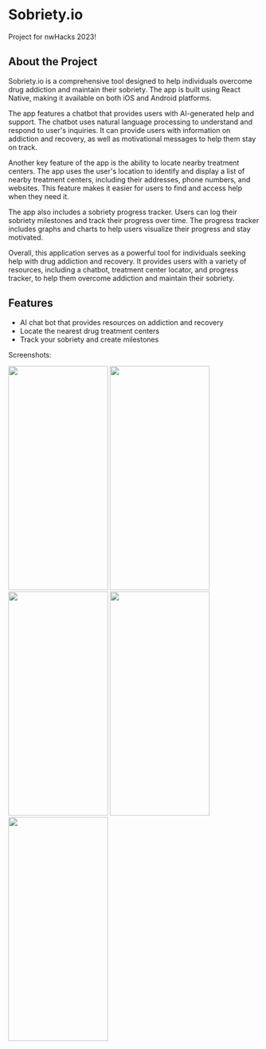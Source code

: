 # Sobriety.io
Project for nwHacks 2023!

## About the Project
Sobriety.io is a comprehensive tool designed to help individuals overcome drug addiction and maintain their sobriety. The app is built using React Native, making it available on both iOS and Android platforms.

The app features a chatbot that provides users with AI-generated help and support. The chatbot uses natural language processing to understand and respond to user's inquiries. It can provide users with information on addiction and recovery, as well as motivational messages to help them stay on track.

Another key feature of the app is the ability to locate nearby treatment centers. The app uses the user's location to identify and display a list of nearby treatment centers, including their addresses, phone numbers, and websites. This feature makes it easier for users to find and access help when they need it.

The app also includes a sobriety progress tracker. Users can log their sobriety milestones and track their progress over time. The progress tracker includes graphs and charts to help users visualize their progress and stay motivated.

Overall, this application serves as a powerful tool for individuals seeking help with drug addiction and recovery. It provides users with a variety of resources, including a chatbot, treatment center locator, and progress tracker, to help them overcome addiction and maintain their sobriety.

## Features
- AI chat bot that provides resources on addiction and recovery 
- Locate the nearest drug treatment centers
- Track your sobriety and create milestones

Screenshots:

<img src="https://user-images.githubusercontent.com/63217634/213936966-fe2c9a2c-34dd-4b54-8964-067bdb9d7a95.jpg" alt="" width="200" height="450" />
<img src="https://user-images.githubusercontent.com/63217634/213937318-5eeaeb09-0751-402f-b3e8-3f33eb9d0a3d.jpg" alt="" width="200" height="450" />
<img src="https://user-images.githubusercontent.com/63217634/213937317-af9c8f1c-179e-4140-a846-c2f6c0b2fc66.jpg" alt="" width="200" height="450" />
<img src="https://user-images.githubusercontent.com/63217634/213937315-48bc6ad5-27e9-4609-863e-793d2b370ec7.jpg" alt="" width="200" height="450" />
<img src="https://user-images.githubusercontent.com/63217634/213937316-043d542a-c9db-4519-96dc-7f4f4e5303ca.jpg" alt="" width="200" height="450" />
